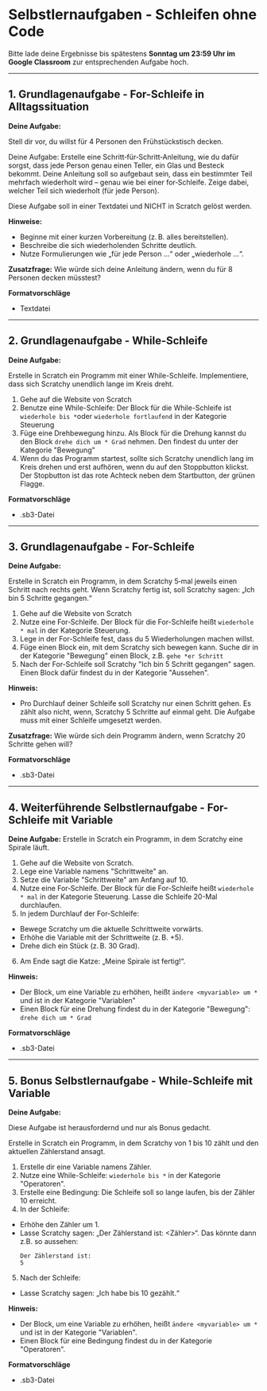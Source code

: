# Selbstlernaufgaben - Schleifen ohne Code

Bitte lade deine Ergebnisse bis spätestens **Sonntag um 23:59 Uhr im Google Classroom** zur entsprechenden Aufgabe hoch.

---

## 1. Grundlagenaufgabe - For-Schleife in Alltagssituation

**Deine Aufgabe:**

Stell dir vor, du willst für 4 Personen den Frühstückstisch decken.

Deine Aufgabe:
Erstelle eine Schritt‑für‑Schritt‑Anleitung, wie du dafür sorgst, dass jede Person genau einen Teller, ein Glas und Besteck bekommt.
Deine Anleitung soll so aufgebaut sein, dass ein bestimmter Teil mehrfach wiederholt wird – genau wie bei einer for‑Schleife.
Zeige dabei, welcher Teil sich wiederholt (für jede Person).

Diese Aufgabe soll in einer Textdatei und NICHT in Scratch gelöst werden.

**Hinweise:**
- Beginne mit einer kurzen Vorbereitung (z. B. alles bereitstellen).
- Beschreibe die sich wiederholenden Schritte deutlich.
- Nutze Formulierungen wie „für jede Person …“ oder „wiederhole …“.

**Zusatzfrage:**
Wie würde sich deine Anleitung ändern, wenn du für 8 Personen decken müsstest?

**Formatvorschläge**
- Textdatei

---

## 2. Grundlagenaufgabe - While-Schleife

**Deine Aufgabe:**

Erstelle in Scratch ein Programm mit einer While-Schleife. Implementiere, dass sich Scratchy unendlich lange im Kreis dreht. 

1. Gehe auf die Website von Scratch
2. Benutze eine While-Schleife: Der Block für die While-Schleife ist ```wiederhole bis *```oder ```wiederhole fortlaufend``` in der Kategorie Steuerung
3. Füge eine Drehbewegung hinzu. Als Block für die Drehung kannst du den Block ```drehe dich um * Grad``` nehmen. Den findest du unter der Kategorie "Bewegung"
4. Wenn du das Programm startest, sollte sich Scratchy unendlich lang im Kreis drehen und erst aufhören, wenn du auf den Stoppbutton klickst. Der Stopbutton ist das rote Achteck neben dem Startbutton, der grünen Flagge.


**Formatvorschläge** 
- .sb3-Datei

---

## 3. Grundlagenaufgabe - For-Schleife

**Deine Aufgabe:**

Erstelle in Scratch ein Programm, in dem Scratchy 5‑mal jeweils einen Schritt nach rechts geht.
Wenn Scratchy fertig ist, soll Scratchy sagen: „Ich bin 5 Schritte gegangen.“

1. Gehe auf die Website von Scratch
2. Nutze eine For‑Schleife. Der Block für die For-Schleife heißt ```wiederhole * mal``` in der Kategorie Steuerung.
3. Lege in der For-Schleife fest, dass du 5 Wiederholungen machen willst.
4. Füge einen Block ein, mit dem Scratchy sich bewegen kann. Suche dir in der Kategorie "Bewegung" einen Block, z.B. ```gehe *er Schritt```
5. Nach der For-Schleife soll Scratchy "Ich bin 5 Schritt gegangen" sagen. Einen Block dafür findest du in der Kategorie "Aussehen".

**Hinweis:**
- Pro Durchlauf deiner Schleife soll Scratchy nur einen Schritt gehen. Es zählt also nicht, wenn, Scratchy 5 Schritte auf einmal geht. Die Aufgabe muss mit einer Schleife umgesetzt werden.

**Zusatzfrage:**
Wie würde sich dein Programm ändern, wenn Scratchy 20 Schritte gehen will?


**Formatvorschläge**
- .sb3-Datei

---

## 4. Weiterführende Selbstlernaufgabe - For-Schleife mit Variable

**Deine Aufgabe:**
Erstelle in Scratch ein Programm, in dem Scratchy eine Spirale läuft.

1. Gehe auf die Website von Scratch.
2. Lege eine Variable namens "Schrittweite" an.
3. Setze die Variable "Schrittweite" am Anfang auf 10.
4. Nutze eine For‑Schleife. Der Block für die For-Schleife heißt ```wiederhole * mal``` in der Kategorie Steuerung. Lasse die Schleife 20-Mal durchlaufen.
5. In jedem Durchlauf der For-Schleife:
- Bewege Scratchy um die aktuelle Schrittweite vorwärts.
- Erhöhe die Variable mit der Schrittweite (z. B. +5).
- Drehe dich ein Stück (z. B. 30 Grad).
6. Am Ende sagt die Katze: „Meine Spirale ist fertig!“.

**Hinweis:**
- Der Block, um eine Variable zu erhöhen, heißt ```ändere <myvariable> um *``` und ist in der Kategorie "Variablen"
- Einen Block für eine Drehung findest du in der Kategorie "Bewegung": ```drehe dich um * Grad```

**Formatvorschläge**
- .sb3-Datei

---

## 5. Bonus Selbstlernaufgabe - While-Schleife mit Variable

**Deine Aufgabe:**

Diese Aufgabe ist herausfordernd und nur als Bonus gedacht.

Erstelle in Scratch ein Programm, in dem Scratchy von 1 bis 10 zählt und den aktuellen Zählerstand ansagt.

1. Erstelle dir eine Variable namens Zähler.
2. Nutze eine While-Schleife: ```wiederhole bis *``` in der Kategorie "Operatoren".
3. Erstelle eine Bedingung: Die Schleife soll so lange laufen, bis der Zähler 10 erreicht.
4. In der Schleife:
- Erhöhe den Zähler um 1.
- Lasse Scratchy sagen: „Der Zählerstand ist: <Zähler>“. 
 Das könnte dann z.B. so aussehen:
   ```
   Der Zählerstand ist:
   5
   ```
5. Nach der Schleife:
- Lasse Scratchy sagen: „Ich habe bis 10 gezählt.“

**Hinweis:**
- Der Block, um eine Variable zu erhöhen, heißt ```ändere <myvariable> um *``` und ist in der Kategorie "Variablen".
- Einen Block für eine Bedingung findest du in der Kategorie "Operatoren".

**Formatvorschläge**
- .sb3-Datei
